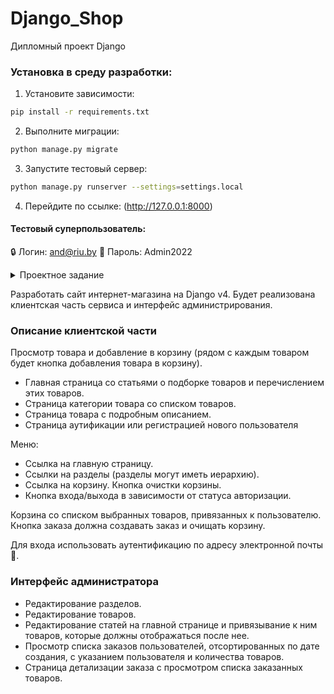 # Django_Shop
Дипломный проект Django
### Установка в среду разработки:

 1. Установите зависимости:
```sh
pip install -r requirements.txt
```
2. Выполните миграции:
```sh
python manage.py migrate
```
3. Запустите тестовый сервер:
  ```sh
 python manage.py runserver --settings=settings.local
 ```
4. Перейдите по ссылке: (http://127.0.0.1:8000)

#### Тестовый суперпользователь:

:lock: Логин: and@riu.by 
:key: Пароль: Admin2022

<details><summary>Проектное задание</summary> </details>

Разработать сайт интернет-магазина на Django v4.
Будет реализована клиентская часть сервиса и интерфейс администрирования.

### Описание клиентской части

Просмотр товара и добавление в корзину (рядом с каждым товаром будет кнопка добавления товара в корзину).

* Главная страница со статьями о подборке товаров и перечислением этих товаров.
* Страница категории товара со списком товаров.
* Страница товара с подробным описанием.
* Страница аутификации или регистрацией нового пользователя
  
Меню:

* Ссылка на главную страницу.
* Ссылки на разделы (разделы могут иметь иерархию).
* Ссылка на корзину. Кнопка очистки корзины.
* Кнопка входа/выхода в зависимости от статуса авторизации.

Корзина со списком выбранных товаров, привязанных к пользователю.
Кнопка заказа должна создавать заказ и очищать корзину.

Для входа использовать аутентификацию по адресу электронной почты :email:.
 
### Интерфейс администратора

* Редактирование разделов.
* Редактирование товаров.
* Редактирование статей на главной странице и привязывание к ним товаров,
  которые должны отображаться после нее.
* Просмотр списка заказов пользователей, отсортированных по дате создания,
    с указанием пользователя и количества товаров.
* Страница детализации заказа с просмотром списка заказанных товаров.
